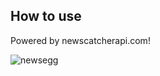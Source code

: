## How to use

Powered by newscatcherapi.com!

![newsegg](https://i.imgur.com/PCxdQZQ.png 'Newsegg screenshot')
